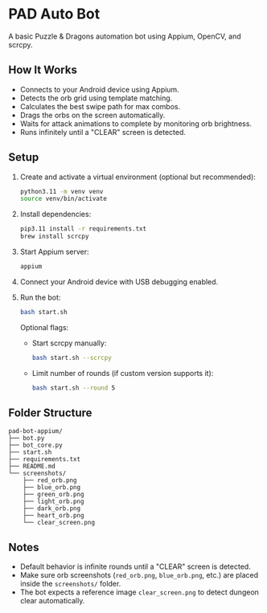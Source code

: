 # PAD Auto Bot

A basic Puzzle & Dragons automation bot using Appium, OpenCV, and scrcpy.

## How It Works

- Connects to your Android device using Appium.
- Detects the orb grid using template matching.
- Calculates the best swipe path for max combos.
- Drags the orbs on the screen automatically.
- Waits for attack animations to complete by monitoring orb brightness.
- Runs infinitely until a "CLEAR" screen is detected.

## Setup

1. Create and activate a virtual environment (optional but recommended):
   ```bash
   python3.11 -m venv venv
   source venv/bin/activate
   ```

2. Install dependencies:
   ```bash
   pip3.11 install -r requirements.txt
   brew install scrcpy
   ```

3. Start Appium server:
   ```bash
   appium
   ```

4. Connect your Android device with USB debugging enabled.

5. Run the bot:
   ```bash
   bash start.sh
   ```

   Optional flags:
   - Start scrcpy manually:
     ```bash
     bash start.sh --scrcpy
     ```
   - Limit number of rounds (if custom version supports it):
     ```bash
     bash start.sh --round 5
     ```

## Folder Structure

```
pad-bot-appium/
├── bot.py
├── bot_core.py
├── start.sh
├── requirements.txt
├── README.md
└── screenshots/
    ├── red_orb.png
    ├── blue_orb.png
    ├── green_orb.png
    ├── light_orb.png
    ├── dark_orb.png
    ├── heart_orb.png
    └── clear_screen.png
```

## Notes

- Default behavior is infinite rounds until a "CLEAR" screen is detected.
- Make sure orb screenshots (`red_orb.png`, `blue_orb.png`, etc.) are placed inside the `screenshots/` folder.
- The bot expects a reference image `clear_screen.png` to detect dungeon clear automatically.

